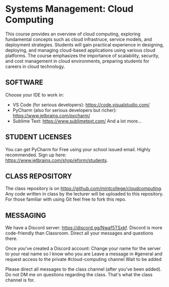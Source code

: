Systems Management: Cloud Computing
=======================================

This course provides an overview of cloud computing, exploring fundamental concepts such as cloud infrastruce, service models, and deployment strategies. Students will gain practical experience in designing, deploying, and managing cloud-based applications using various cloud platforms. The course emphasizes the importance of scalability, security, and cost management in cloud environments, preparing students for careers in cloud technology.


SOFTWARE
----------
Choose your IDE to work in:
- VS Code (for serious developers): https://code.visualstudio.com/
- PyCharm (also for serious developers but richer): https://www.jetbrains.com/pycharm/
- Sublime Text: https://www.sublimetext.com/
And a lot more...

STUDENT LICENSES
-----------------
You can get PyCharm for Free using your school issued email. Highly recommended. Sign up here: https://www.jetbrains.com/shop/eform/students.

CLASS REPOSITORY
-------------
The class repository is on https://github.com/mintcollege/cloudcomputing. Any code written in class by the lecturer will be uploaded to this repository. For those familiar with using Git feel free to fork this repo.

MESSAGING
-------------
We have a Discord server: https://discord.gg/Nwaf5TSxkf. Discord is more code-friendly than Classroom. Direct all your messages and questions there.

Once you've created a Discord account:
Change your name for the server to your real name so I know who you are
Leave a message in #general and request access to the private #cloud-computing channel
Wait to be added

Please direct all messages to the class channel (after you've been added). Do not DM me on questions regarding the class. That's what the class channel is for.
